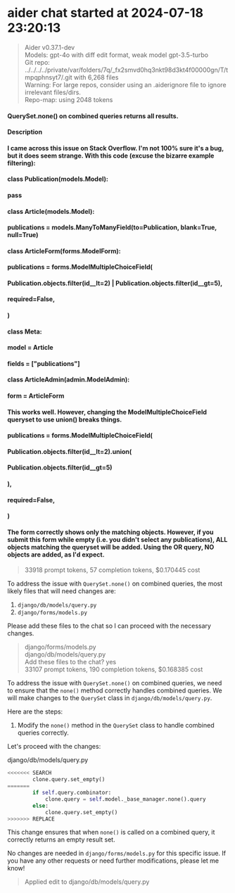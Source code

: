 
# aider chat started at 2024-07-18 23:20:13

> Aider v0.37.1-dev  
> Models: gpt-4o with diff edit format, weak model gpt-3.5-turbo  
> Git repo: ../../../../private/var/folders/7q/_fx2smvd0hq3nkt98d3kt4f00000gn/T/tmpqphnsyt7/.git with 6,268 files  
> Warning: For large repos, consider using an .aiderignore file to ignore irrelevant files/dirs.  
> Repo-map: using 2048 tokens  

#### QuerySet.none() on combined queries returns all results.  
#### Description  
#### 	  
#### I came across this issue on Stack Overflow. I'm not 100% sure it's a bug, but it does seem strange. With this code (excuse the bizarre example filtering):  
#### class Publication(models.Model):  
#### 	pass  
#### class Article(models.Model):  
#### 	publications = models.ManyToManyField(to=Publication, blank=True, null=True)  
#### class ArticleForm(forms.ModelForm):  
#### 	publications = forms.ModelMultipleChoiceField(  
#### 		Publication.objects.filter(id__lt=2) | Publication.objects.filter(id__gt=5),  
#### 		required=False,  
#### 	)  
#### 	class Meta:  
#### 		model = Article  
#### 		fields = ["publications"]  
#### class ArticleAdmin(admin.ModelAdmin):  
#### 	form = ArticleForm  
#### This works well. However, changing the ModelMultipleChoiceField queryset to use union() breaks things.  
#### publications = forms.ModelMultipleChoiceField(  
#### 	Publication.objects.filter(id__lt=2).union(  
#### 		Publication.objects.filter(id__gt=5)  
#### 	),  
#### 	required=False,  
#### )  
#### The form correctly shows only the matching objects. However, if you submit this form while empty (i.e. you didn't select any publications), ALL objects matching the queryset will be added. Using the OR query, NO objects are added, as I'd expect.  
> 33918 prompt tokens, 57 completion tokens, $0.170445 cost  

To address the issue with `QuerySet.none()` on combined queries, the most likely files that will need changes are:

1. `django/db/models/query.py`
2. `django/forms/models.py`

Please add these files to the chat so I can proceed with the necessary changes.

> django/forms/models.py  
> django/db/models/query.py  
> Add these files to the chat? yes  
> 33107 prompt tokens, 190 completion tokens, $0.168385 cost  

To address the issue with `QuerySet.none()` on combined queries, we need to ensure that the `none()` method correctly handles combined queries. We will make changes to the `QuerySet` class in `django/db/models/query.py`.

Here are the steps:

1. Modify the `none()` method in the `QuerySet` class to handle combined queries correctly.

Let's proceed with the changes:

django/db/models/query.py
```python
<<<<<<< SEARCH
        clone.query.set_empty()
=======
        if self.query.combinator:
            clone.query = self.model._base_manager.none().query
        else:
            clone.query.set_empty()
>>>>>>> REPLACE
```

This change ensures that when `none()` is called on a combined query, it correctly returns an empty result set.

No changes are needed in `django/forms/models.py` for this specific issue. If you have any other requests or need further modifications, please let me know!

> Applied edit to django/db/models/query.py  

